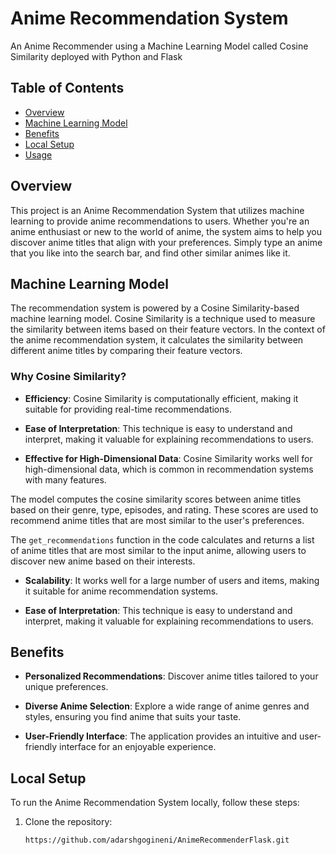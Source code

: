 # Anime Recommendation System
An Anime Recommender using a Machine Learning Model called Cosine Similarity deployed with Python and Flask

## Table of Contents
- [Overview](#overview)
- [Machine Learning Model](#machine-learning-model)
- [Benefits](#benefits)
- [Local Setup](#local-setup)
- [Usage](#usage)

## Overview

This project is an Anime Recommendation System that utilizes machine learning to provide anime recommendations to users. Whether you're an anime enthusiast or new to the world of anime, the system aims to help you discover anime titles that align with your preferences. Simply type an anime that you like into the search bar, and find other similar animes like it.
 
## Machine Learning Model

The recommendation system is powered by a Cosine Similarity-based machine learning model. Cosine Similarity is a technique used to measure the similarity between items based on their feature vectors. In the context of the anime recommendation system, it calculates the similarity between different anime titles by comparing their feature vectors.

### Why Cosine Similarity?

- **Efficiency**: Cosine Similarity is computationally efficient, making it suitable for providing real-time recommendations.

- **Ease of Interpretation**: This technique is easy to understand and interpret, making it valuable for explaining recommendations to users.

- **Effective for High-Dimensional Data**: Cosine Similarity works well for high-dimensional data, which is common in recommendation systems with many features.

The model computes the cosine similarity scores between anime titles based on their genre, type, episodes, and rating. These scores are used to recommend anime titles that are most similar to the user's preferences.

The `get_recommendations` function in the code calculates and returns a list of anime titles that are most similar to the input anime, allowing users to discover new anime based on their interests.


- **Scalability**: It works well for a large number of users and items, making it suitable for anime recommendation systems.

- **Ease of Interpretation**: This technique is easy to understand and interpret, making it valuable for explaining recommendations to users.

## Benefits

- **Personalized Recommendations**: Discover anime titles tailored to your unique preferences.

- **Diverse Anime Selection**: Explore a wide range of anime genres and styles, ensuring you find anime that suits your taste.

- **User-Friendly Interface**: The application provides an intuitive and user-friendly interface for an enjoyable experience.


## Local Setup

To run the Anime Recommendation System locally, follow these steps:

1. Clone the repository:
   ```sh
   https://github.com/adarshgogineni/AnimeRecommenderFlask.git
   ```
   
